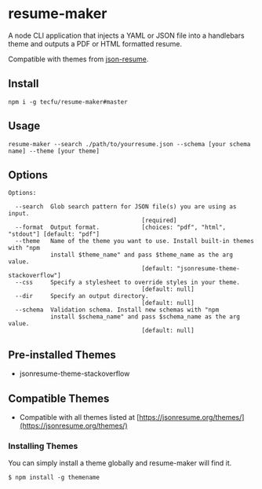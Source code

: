 # resume-maker

A node CLI application that injects a YAML or JSON file into a handlebars theme and outputs a PDF or HTML formatted resume.

Compatible with themes from [json-resume](https://github.com/json-resume).


## Install

```
npm i -g tecfu/resume-maker#master
```


## Usage

```
resume-maker --search ./path/to/yourresume.json --schema [your schema name] --theme [your theme]
```


## Options 

```
Options:

  --search  Glob search pattern for JSON file(s) you are using as input.             
                                      [required]
  --format  Output format.            [choices: "pdf", "html", "stdout"] [default: "pdf"]
  --theme   Name of the theme you want to use. Install built-in themes with "npm
            install $theme_name" and pass $theme_name as the arg value.
                                      [default: "jsonresume-theme-stackoverflow"]
  --css     Specify a stylesheet to override styles in your theme.
                                      [default: null]
  --dir     Specify an output directory.
                                      [default: null]
  --schema  Validation schema. Install new schemas with "npm
            install $schema_name" and pass $schema_name as the arg value.
                                      [default: null]
```


## Pre-installed Themes

- jsonresume-theme-stackoverflow


## Compatible Themes

- Compatible with all themes listed at [https://jsonresume.org/themes/](https://jsonresume.org/themes/)


### Installing Themes

You can simply install a theme globally and resume-maker will find it.

```
$ npm install -g themename 
```
